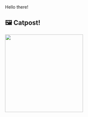 Hello there!



## 🖼️ Catpost!

<sub>
    <img src="https://cdn2.thecatapi.com/images/Ace0_zHfA.jpg" height="256">
</sub>

